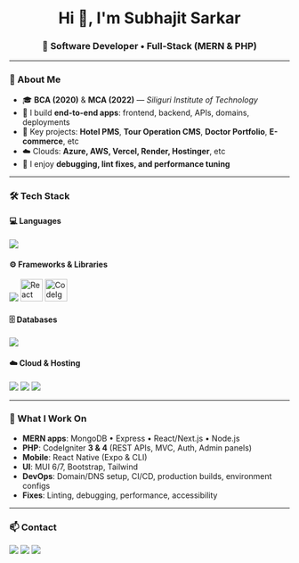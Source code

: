 <h1 align="center">Hi 👋, I'm Subhajit Sarkar</h1>
<h3 align="center">🚀 Software Developer • Full-Stack (MERN & PHP)</h3>

---

### 🌟 About Me
- 🎓 **BCA (2020)** & **MCA (2022)** — *Siliguri Institute of Technology*
- 💼 I build **end-to-end apps**: frontend, backend, APIs, domains, deployments
- 🧩 Key projects: **Hotel PMS**, **Tour Operation CMS**, **Doctor Portfolio**, **E-commerce**, etc
- ☁️ Clouds: **Azure, AWS, Vercel, Render, Hostinger**, etc
- 🔧 I enjoy **debugging, lint fixes, and performance tuning**

---

### 🛠️ Tech Stack

#### 💻 Languages
<p>
  <img src="https://skillicons.dev/icons?i=php,js,java,python,html,css" />
</p>

#### ⚙️ Frameworks & Libraries
<p>
  <!-- Use skillicons for the common ones -->
  <img src="https://skillicons.dev/icons?i=react,nextjs,express,nodejs,bootstrap,tailwind,materialui" />
  <!-- React Native: custom official logo -->
  <img src="https://reactnative.dev/img/header_logo.svg" height="40" alt="React Native" title="React Native" />
  <!-- CodeIgniter: devicon CDN -->
  <img src="https://cdn.jsdelivr.net/gh/devicons/devicon/icons/codeigniter/codeigniter-plain.svg" height="40" alt="CodeIgniter" title="CodeIgniter (v3 & v4)" />
</p>

#### 🗄️ Databases
<p>
  <img src="https://skillicons.dev/icons?i=mongodb,mysql" />
</p>

#### ☁️ Cloud & Hosting
<p>
  <img src="https://skillicons.dev/icons?i=azure,aws,vercel" />
  <img src="https://img.shields.io/badge/Render-000000?style=for-the-badge&logo=render&logoColor=white" />
  <img src="https://img.shields.io/badge/Hostinger-673DE6?style=for-the-badge&logo=hostinger&logoColor=white" />
</p>

---

### 🧩 What I Work On
- **MERN apps**: MongoDB • Express • React/Next.js • Node.js  
- **PHP**: CodeIgniter **3 & 4** (REST APIs, MVC, Auth, Admin panels)  
- **Mobile**: React Native (Expo & CLI)  
- **UI**: MUI 6/7, Bootstrap, Tailwind  
- **DevOps**: Domain/DNS setup, CI/CD, production builds, environment configs  
- **Fixes**: Linting, debugging, performance, accessibility

---

### 📫 Contact
<p align="left">
  <a href="mailto:subhajitsarkar148@gmail.com"><img src="https://img.shields.io/badge/Gmail-D14836.svg?style=for-the-badge&logo=gmail&logoColor=white"/></a>
  <a href="https://www.linkedin.com/in/subhajit-sarkar-04a83b216"><img src="https://img.shields.io/badge/LinkedIn-0077B5.svg?style=for-the-badge&logo=linkedin&logoColor=white"/></a>
  <a href="https://github.com/subho781"><img src="https://img.shields.io/badge/GitHub-181717.svg?style=for-the-badge&logo=github&logoColor=white"/></a>
</p>
